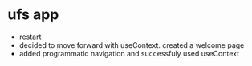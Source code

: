 # ufs app
- restart
- decided to move forward with useContext. created a welcome page
- added programmatic navigation and successfuly used useContext 